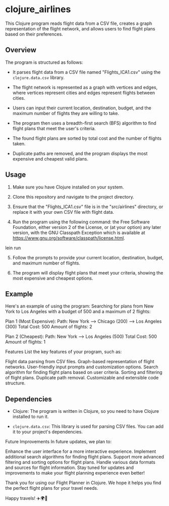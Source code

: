 # clojure_airlines
This Clojure program reads flight data from a CSV file, creates a graph representation of the flight network, and allows users to find flight plans based on their preferences.

## Overview

The program is structured as follows:

- It parses flight data from a CSV file named "Flights_ICA1.csv" using the `clojure.data.csv` library.

- The flight network is represented as a graph with vertices and edges, where vertices represent cities and edges represent flights between cities.

- Users can input their current location, destination, budget, and the maximum number of flights they are willing to take.

- The program then uses a breadth-first search (BFS) algorithm to find flight plans that meet the user's criteria.

- The found flight plans are sorted by total cost and the number of flights taken.

- Duplicate paths are removed, and the program displays the most expensive and cheapest valid plans.

## Usage

1. Make sure you have Clojure installed on your system.

2. Clone this repository and navigate to the project directory.

3. Ensure that the "Flights_ICA1.csv" file is in the "src/airlines" directory, or replace it with your own CSV file with flight data.

4. Run the program using the following command:
the Free Software Foundation, either version 2 of the License, or (at your
option) any later version, with the GNU Classpath Exception which is available
at https://www.gnu.org/software/classpath/license.html.

lein run


5. Follow the prompts to provide your current location, destination, budget, and maximum number of flights.

6. The program will display flight plans that meet your criteria, showing the most expensive and cheapest options.

## Example

Here's an example of using the program:
Searching for plans from New York to Los Angeles with a budget of 500 and a maximum of 2 flights:

Plan 1 (Most Expensive):
Path: New York --> Chicago (200) --> Los Angeles (300)
Total Cost: 500
Amount of flights: 2

Plan 2 (Cheapest):
Path: New York --> Los Angeles (500)
Total Cost: 500
Amount of flights: 1

Features
List the key features of your program, such as:

Flight data parsing from CSV files.
Graph-based representation of flight networks.
User-friendly input prompts and customization options.
Search algorithm for finding flight plans based on user criteria.
Sorting and filtering of flight plans.
Duplicate path removal.
Customizable and extensible code structure.

## Dependencies

- Clojure: The program is written in Clojure, so you need to have Clojure installed to run it.

- `clojure.data.csv`: This library is used for parsing CSV files. You can add it to your project's dependencies.

Future Improvements
In future updates, we plan to:

Enhance the user interface for a more interactive experience.
Implement additional search algorithms for finding flight plans.
Support more advanced filtering and sorting options for flight plans.
Handle various data formats and sources for flight information.
Stay tuned for updates and improvements to make your flight planning experience even better!

Thank you for using our Flight Planner in Clojure. We hope it helps you find the perfect flight plans for your travel needs.

Happy travels! ✈️🌍🌆
